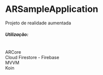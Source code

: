 # ARSampleApplication
 Projeto de realidade aumentada

<h5>Utilização:</h5>
<br />
ARCore
<br />
Cloud Firestore - Firebase
<br />
MVVM
<br />
Koin
